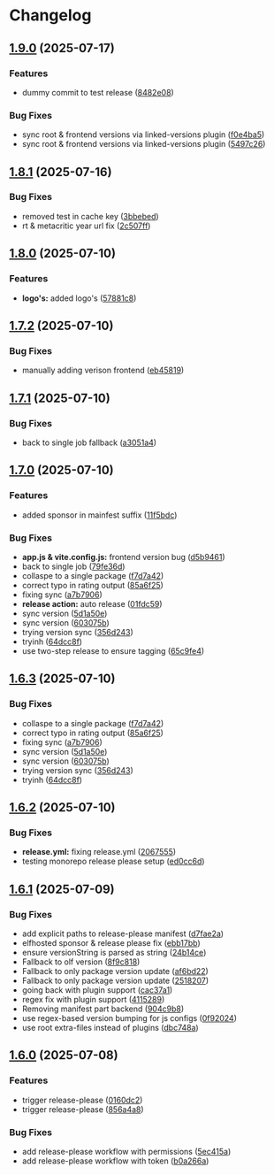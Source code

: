 # Changelog

## [1.9.0](https://github.com/anmol210202/rating-aggregator-/compare/v1.8.1...v1.9.0) (2025-07-17)


### Features

* dummy commit to test release ([8482e08](https://github.com/anmol210202/rating-aggregator-/commit/8482e08204e4274c388dd18fc3222a5cb7125c6a))


### Bug Fixes

* sync root & frontend versions via linked-versions plugin ([f0e4ba5](https://github.com/anmol210202/rating-aggregator-/commit/f0e4ba50682e45d108331fd8c93f5b37622196a5))
* sync root & frontend versions via linked-versions plugin ([5497c26](https://github.com/anmol210202/rating-aggregator-/commit/5497c263f763de2398a64b8a612f346b38b3bc8a))

## [1.8.1](https://github.com/anmol210202/rating-aggregator-/compare/v1.8.0...v1.8.1) (2025-07-16)


### Bug Fixes

* removed test in cache key ([3bbebed](https://github.com/anmol210202/rating-aggregator-/commit/3bbebed658c5383ca4221e85acba02cd8fbb9d02))
* rt & metacritic year url fix ([2c507ff](https://github.com/anmol210202/rating-aggregator-/commit/2c507ff9b104e2c9d249c080f875c2df373f8c41))

## [1.8.0](https://github.com/anmol210202/rating-aggregator-/compare/v1.7.2...v1.8.0) (2025-07-10)


### Features

* **logo's:** added logo's ([57881c8](https://github.com/anmol210202/rating-aggregator-/commit/57881c8e97a116208568bb6358f443bb23c5dc3b))

## [1.7.2](https://github.com/anmol210202/rating-aggregator-/compare/v1.7.1...v1.7.2) (2025-07-10)


### Bug Fixes

* manually adding verison frontend ([eb45819](https://github.com/anmol210202/rating-aggregator-/commit/eb45819613b95ca0fe065c610ff2e56bbee32ca3))

## [1.7.1](https://github.com/anmol210202/rating-aggregator-/compare/v1.7.0...v1.7.1) (2025-07-10)


### Bug Fixes

* back to single job fallback ([a3051a4](https://github.com/anmol210202/rating-aggregator-/commit/a3051a40c4dee9c72fe79c9f9ed06a4da68ca2af))

## [1.7.0](https://github.com/anmol210202/rating-aggregator-/compare/v1.6.2...v1.7.0) (2025-07-10)


### Features

* added sponsor in mainfest suffix ([11f5bdc](https://github.com/anmol210202/rating-aggregator-/commit/11f5bdcf7c9a9fdba97a68ca8bf08b466f1136db))


### Bug Fixes

* **app.js & vite.config.js:** frontend version bug ([d5b9461](https://github.com/anmol210202/rating-aggregator-/commit/d5b9461dae3ba805a16cea1996c190a7f0017b84))
* back to single job ([79fe36d](https://github.com/anmol210202/rating-aggregator-/commit/79fe36dc8249014983ea63183bbb27bf24233e96))
* collaspe to a single package ([f7d7a42](https://github.com/anmol210202/rating-aggregator-/commit/f7d7a423f4ad42ae7e1576fbc9e422bf29ab5877))
* correct typo in rating output ([85a6f25](https://github.com/anmol210202/rating-aggregator-/commit/85a6f25e2020307a2eaa37b419f45593b2510564))
* fixing sync ([a7b7906](https://github.com/anmol210202/rating-aggregator-/commit/a7b7906439f153de358182677c328d2175b5b63c))
* **release action:** auto release ([01fdc59](https://github.com/anmol210202/rating-aggregator-/commit/01fdc59d3f2b815381313aad612d32311aad9c35))
* sync version ([5d1a50e](https://github.com/anmol210202/rating-aggregator-/commit/5d1a50e874dba68f80b0ceee2e331a4135e04de7))
* sync version ([603075b](https://github.com/anmol210202/rating-aggregator-/commit/603075ba378c257b1bc37c14b66611bcffd388c6))
* trying version sync ([356d243](https://github.com/anmol210202/rating-aggregator-/commit/356d243b2d9d52774e8d8676070416e575c2333a))
* tryinh ([64dcc8f](https://github.com/anmol210202/rating-aggregator-/commit/64dcc8ff48cb2651ed581f8fffba3d6df6fd7d81))
* use two-step release to ensure tagging ([65c9fe4](https://github.com/anmol210202/rating-aggregator-/commit/65c9fe4e1513bf73299d703e6142c669ec8d197e))

## [1.6.3](https://github.com/anmol210202/rating-aggregator-/compare/v1.6.2...v1.6.3) (2025-07-10)


### Bug Fixes

* collaspe to a single package ([f7d7a42](https://github.com/anmol210202/rating-aggregator-/commit/f7d7a423f4ad42ae7e1576fbc9e422bf29ab5877))
* correct typo in rating output ([85a6f25](https://github.com/anmol210202/rating-aggregator-/commit/85a6f25e2020307a2eaa37b419f45593b2510564))
* fixing sync ([a7b7906](https://github.com/anmol210202/rating-aggregator-/commit/a7b7906439f153de358182677c328d2175b5b63c))
* sync version ([5d1a50e](https://github.com/anmol210202/rating-aggregator-/commit/5d1a50e874dba68f80b0ceee2e331a4135e04de7))
* sync version ([603075b](https://github.com/anmol210202/rating-aggregator-/commit/603075ba378c257b1bc37c14b66611bcffd388c6))
* trying version sync ([356d243](https://github.com/anmol210202/rating-aggregator-/commit/356d243b2d9d52774e8d8676070416e575c2333a))
* tryinh ([64dcc8f](https://github.com/anmol210202/rating-aggregator-/commit/64dcc8ff48cb2651ed581f8fffba3d6df6fd7d81))

## [1.6.2](https://github.com/anmol210202/rating-aggregator-/compare/v1.6.1...v1.6.2) (2025-07-10)


### Bug Fixes

* **release.yml:** fixing release.yml ([2067555](https://github.com/anmol210202/rating-aggregator-/commit/20675553a4934dce6666679b919b3ef929d0fe89))
* testing monorepo release please setup ([ed0cc6d](https://github.com/anmol210202/rating-aggregator-/commit/ed0cc6d19d37327330c956b646f9da03d6a53527))

## [1.6.1](https://github.com/anmol210202/rating-aggregator-/compare/v1.6.0...v1.6.1) (2025-07-09)


### Bug Fixes

* add explicit paths to release-please manifest ([d7fae2a](https://github.com/anmol210202/rating-aggregator-/commit/d7fae2aa0d3a0e616e52c657fe0cb5fa106ad0b7))
* elfhosted sponsor & release please fix ([ebb17bb](https://github.com/anmol210202/rating-aggregator-/commit/ebb17bb29173cf93af2ebf6d9c695622cee65b69))
* ensure versionString is parsed as string ([24b14ce](https://github.com/anmol210202/rating-aggregator-/commit/24b14ce61afa7c48a4aaf37f84ed3625dea39b7f))
* Fallback to olf version ([8f9c818](https://github.com/anmol210202/rating-aggregator-/commit/8f9c8182122332b813c353735bf5cd31261499c3))
* Fallback to only package version update ([af6bd22](https://github.com/anmol210202/rating-aggregator-/commit/af6bd22a0f726af215ee69636750816c7be37198))
* Fallback to only package version update ([2518207](https://github.com/anmol210202/rating-aggregator-/commit/251820712434a70cc411b981507acec5be1a2946))
* going back with plugin support ([cac37a1](https://github.com/anmol210202/rating-aggregator-/commit/cac37a1f2eae3f623ff43e33dd2bc20947f94a8b))
* regex fix with plugin support ([4115289](https://github.com/anmol210202/rating-aggregator-/commit/4115289bc5303fcc10063b0cf9b9e31b70d4d380))
* Removing manifest part backend ([904c9b8](https://github.com/anmol210202/rating-aggregator-/commit/904c9b832610a5387473e676dec56a28780055f5))
* use regex-based version bumping for js configs ([0f92024](https://github.com/anmol210202/rating-aggregator-/commit/0f92024a2bb3b1136cf3a70a07dcafe9c39b1d8a))
* use root extra-files instead of plugins ([dbc748a](https://github.com/anmol210202/rating-aggregator-/commit/dbc748ae8fb06cead26422b22120e2f231ea8327))

## [1.6.0](https://github.com/anmol210202/rating-aggregator-/compare/v1.5.0...v1.6.0) (2025-07-08)


### Features

* trigger release-please ([0160dc2](https://github.com/anmol210202/rating-aggregator-/commit/0160dc2e70e26fe72e7f524c979605d67acba0bb))
* trigger release-please ([856a4a8](https://github.com/anmol210202/rating-aggregator-/commit/856a4a8a9ea3e2a632c8a2ee31695abdefaf120b))


### Bug Fixes

* add release-please workflow with permissions ([5ec415a](https://github.com/anmol210202/rating-aggregator-/commit/5ec415a4dbe17ffcaf4cf90d5f81c34b414b2199))
* add release-please workflow with token ([b0a266a](https://github.com/anmol210202/rating-aggregator-/commit/b0a266ada69cc26555b6899eb9f75afb9f1c2a64))

